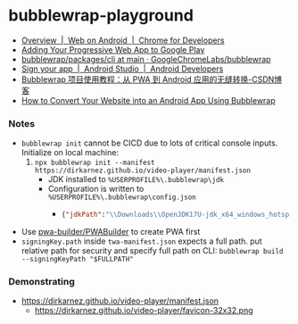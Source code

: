 bubblewrap-playground
=====================
- [Overview  |  Web on Android  |  Chrome for Developers](https://developer.chrome.com/docs/android/trusted-web-activity)
- [Adding Your Progressive Web App to Google Play](https://developers.google.com/codelabs/pwa-in-play)
- [bubblewrap/packages/cli at main · GoogleChromeLabs/bubblewrap](https://github.com/GoogleChromeLabs/bubblewrap/tree/main/packages/cli)
- [Sign your app  |  Android Studio  |  Android Developers](https://developer.android.com/studio/publish/app-signing#sign-apk)
- [Bubblewrap 项目使用教程：从 PWA 到 Android 应用的无缝转换-CSDN博客](https://blog.csdn.net/gitblog_00097/article/details/142242987)
- [How to Convert Your Website into an Android App Using Bubblewrap](https://www.freecodecamp.org/news/how-to-convert-your-website-into-an-android-app-using-bubblewrap/)

### Notes
- `bubblewrap init` cannot be CICD due to lots of critical console inputs. Initialize on local machine:
    1. `npx bubblewrap init --manifest https://dirkarnez.github.io/video-player/manifest.json`
        - JDK installed to `%USERPROFILE%\.bubblewrap\jdk`
        - Configuration is written to `%USERPROFILE%\.bubblewrap\config.json`
            - ```json
              {"jdkPath":"\\Downloads\\OpenJDK17U-jdk_x64_windows_hotspot_17.0.14_7\\jdk-17.0.14+7","androidSdkPath":"\\.bubblewrap\\android_sdk"}
              ```
- Use [pwa-builder/PWABuilder](https://github.com/pwa-builder/PWABuilder) to create PWA first
- `signingKey.path` inside `twa-manifest.json` expects a full path. put relative path for security and specify full path on CLI: `bubblewrap build --signingKeyPath "$FULLPATH"`

### Demonstrating
- https://dirkarnez.github.io/video-player/manifest.json
    - https://dirkarnez.github.io/video-player/favicon-32x32.png
